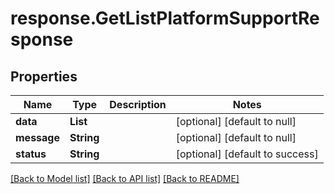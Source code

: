 # response.GetListPlatformSupportResponse
## Properties

| Name | Type | Description | Notes |
|------------ | ------------- | ------------- | -------------|
| **data** | **List** |  | [optional] [default to null] |
| **message** | **String** |  | [optional] [default to null] |
| **status** | **String** |  | [optional] [default to success] |

[[Back to Model list]](../README.md#documentation-for-models) [[Back to API list]](../README.md#documentation-for-api-endpoints) [[Back to README]](../README.md)

